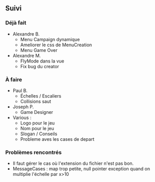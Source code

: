 ## Suivi
### Déjà fait
  - Alexandre B.
    * Menu Campaign dynamique
    * Ameliorer le css de MenuCreation
    * Menu Game Over
  - Alexandre M.
    * FlyMode dans la vue
    * Fix bug du creator

### À faire
 - Paul B.
   * Échelles / Escaliers
   * Collisions saut
 - Joseph P.
   * Game Designer
 - Various :
   * Logo pour le jeu
   * Nom pour le jeu
   * Slogan / Conseils
   * Probleme aves les cases de depart

### Problèmes rencontrés
 * Il faut gérer le cas où l'extension du fichier n'est pas bon.
 * MessageCases : map trop petite, null pointer exception quand on multiplie l'échelle par x>10
